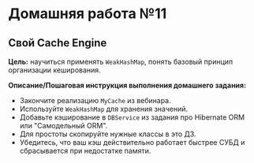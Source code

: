 # Домашняя работа №11

## Свой Cache Engine

**Цель:** научиться применять `WeakHashMap`, понять базовый принцип организации кеширования.

**Описание/Пошаговая инструкция выполнения домашнего задания:**

* Закончите реализацию `MyCache` из вебинара.
* Используйте `WeakHashMap` для хранения значений.
* Добавьте кэширование в `DBService` из задания про Hibernate ORM или "Самодельный ORM".
* Для простоты скопируйте нужные классы в это ДЗ.
* Убедитесь, что ваш кэш действительно работает быстрее СУБД и сбрасывается при недостатке памяти.
